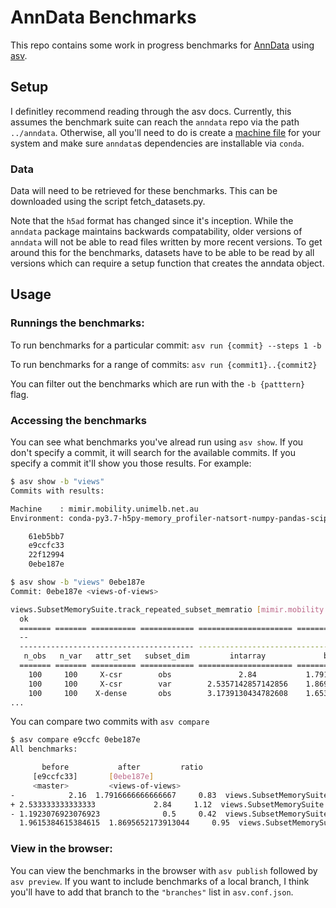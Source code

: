 # AnnData Benchmarks

This repo contains some work in progress benchmarks for [AnnData](https://github.com/theislab/anndata) using [asv](https://asv.readthedocs.io).

## Setup

I definitley recommend reading through the asv docs. Currently, this assumes the benchmark suite can reach the `anndata` repo via the path `../anndata`. Otherwise, all you'll need to do is create a [machine file](https://asv.readthedocs.io/en/stable/commands.html#asv-machine) for your system and make sure `anndata`s dependencies are installable via `conda`.

### Data

Data will need to be retrieved for these benchmarks. This can be downloaded using the script fetch_datasets.py.

Note that the `h5ad` format has changed since it's inception. While the `anndata` package maintains backwards compatability, older versions of `anndata` will not be able to read files written by more recent versions. To get around this for the benchmarks, datasets have to be able to be read by all versions which can require a setup function that creates the anndata object.

## Usage

### Runnings the benchmarks:

To run benchmarks for a particular commit: `asv run {commit} --steps 1 -b`

To run benchmarks for a range of commits: `asv run {commit1}..{commit2}`

You can filter out the benchmarks which are run with the `-b {patttern}` flag.

### Accessing the benchmarks

You can see what benchmarks you've alread run using `asv show`. If you don't specify a commit, it will search for the available commits. If you specify a commit it'll show you those results. For example:

```bash
$ asv show -b "views"
Commits with results:

Machine    : mimir.mobility.unimelb.net.au
Environment: conda-py3.7-h5py-memory_profiler-natsort-numpy-pandas-scipy

    61eb5bb7
    e9ccfc33
    22f12994
    0ebe187e
```

```bash
$ asv show -b "views" 0ebe187e
Commit: 0ebe187e <views-of-views>

views.SubsetMemorySuite.track_repeated_subset_memratio [mimir.mobility.unimelb.net.au/conda-py3.7-h5py-memory_profiler-natsort-numpy-pandas-scipy]
  ok
  ======= ======= ========== ============ ===================== ====================== ======================
  --                                                                   index_kind                        
  --------------------------------------- -------------------------------------------------------------------
   n_obs   n_var   attr_set   subset_dim         intarray             boolarray                slice     
  ======= ======= ========== ============ ===================== ====================== ======================
    100     100     X-csr        obs               2.84           1.7916666666666667            0.5      
    100     100     X-csr        var        2.5357142857142856    1.8695652173913044     0.5652173913043478  
    100     100    X-dense       obs        3.1739130434782608    1.6538461538461537            0.6      
...
```

You can compare two commits with `asv compare`

```bash
$ asv compare e9ccfc 0ebe187e
All benchmarks:

       before           after         ratio
     [e9ccfc33]       [0ebe187e]
     <master>         <views-of-views>
-            2.16  1.7916666666666667     0.83  views.SubsetMemorySuite.track_repeated_subset_memratio(100, 100, 'X-csr', 'obs', 'boolarray')
+ 2.533333333333333             2.84     1.12  views.SubsetMemorySuite.track_repeated_subset_memratio(100, 100, 'X-csr', 'obs', 'intarray')
- 1.1923076923076923              0.5     0.42  views.SubsetMemorySuite.track_repeated_subset_memratio(100, 100, 'X-csr', 'obs', 'slice')
  1.9615384615384615  1.8695652173913044     0.95  views.SubsetMemorySuite.track_repeated_subset_memratio(100, 100, 'X-csr', 'var', 'boolarray')
```

### View in the browser:

You can view the benchmarks in the browser with `asv publish` followed by `asv preview`. If you want to include benchmarks of a local branch, I think you'll have to add that branch to the `"branches"` list in `asv.conf.json`.
